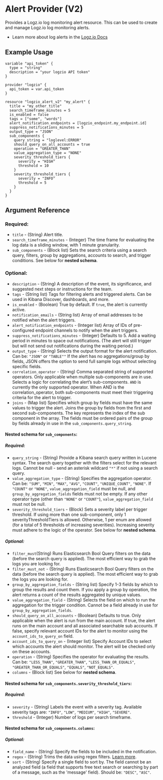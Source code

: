# Alert Provider (V2)

Provides a Logz.io log monitoring alert resource. This can be used to create and manage Logz.io log monitoring alerts.

* Learn more about log alerts in the [Logz.io Docs](https://docs.logz.io/user-guide/alerts/)

## Example Usage

```hcl
variable "api_token" {
  type = "string"
  description = "your logzio API token"
}

provider "logzio" {
  api_token = var.api_token
}

resource "logzio_alert_v2" "my_alert" {
  title = "my_other_title"
  search_timeframe_minutes = 5
  is_enabled = false
  tags = ["some", "words"]
  alert_notification_endpoints = [logzio_endpoint.my_endpoint.id]
  suppress_notifications_minutes = 5
  output_type = "JSON"
  sub_components {
    query_string = "loglevel:ERROR"
    should_query_on_all_accounts = true
    operation = "GREATER_THAN"
    value_aggregation_type = "NONE"
    severity_threshold_tiers {
      severity = "HIGH"
      threshold = 10
    }
    severity_threshold_tiers {
      severity = "INFO"
      threshold = 5
    }
  }
}

```

## Argument Reference

### Required:
* `title` - (String) Alert title.
* `search_timeframe_minutes` - (Integer) The time frame for evaluating the log data is a sliding window, with 1 minute granularity.
* `sub_components` - (Block list) Sets the search criteria using a search query, filters, group by aggregations, accounts to search, and trigger conditions. See below for **nested schema**.

### Optional: 
* `description` - (String) A description of the event, its significance, and suggested next steps or instructions for the team.
* `tags` - (String list) Tags for filtering alerts and triggered alerts. Can be used in Kibana Discover, dashboards, and more.
* `is_enabled` - (Boolean) True by default. If `true`, the alert is currently active.
* `notification_emails` - (String list) Array of email addresses to be notified when the alert triggers.
* `alert_notification_endpoints` - (Integer list) Array of IDs of pre-configured endpoint channels to notify when the alert triggers.
* `suppress_notifications_minutes` - (Integer) Defaults to 5. Add a waiting period in minutes to space out notifications. (The alert will still trigger but will not send out notifications during the waiting period.)
* `output_type` - (String) Selects the output format for the alert notification. Can be: `"JSON"` or `"TABLE""` If the alert has no aggregations/group by fields, JSON offers the option to send full sample logs without selecting specific fields.
* `correlation_operator` - (String) Comma separated string of supported operators. Only applicable when multiple sub-components are in use. Selects a logic for correlating the alert’s sub-components. `AND` is currently the only supported operator. When AND is the correlation_operator, both sub-components must meet their triggering criteria for the alert to trigger.
* `joins` - (Map list) Specifies which group by fields must have the same values to trigger the alert. Joins the group by fields from the first and second sub-components. The key represents the index of the sub component in the array. The fields must be ordered pairs of the group by fields already in use in the `sub_components.query_string`.

#### Nested schema for `sub_components`:

##### Required:
* `query_string` - (String) Provide a Kibana search query written in Lucene syntax. The search query together with the filters select for the relevant logs. Cannot be null - send an asterisk wildcard `"*"` if not using a search query.
* `value_aggregation_type` - (String) Specifies the aggregation operator. Can be: `"SUM"`, `"MIN"`, `"MAX"`, `"AVG"`, `"COUNT"`, `"UNIQUE_COUNT"`, `"NONE"`. If `"COUNT"` or `"NONE"`, `value_aggregation_field` must be null, and `group_by_aggregation_fields` fields must not be empty. If any other operator type (other than `"NONE"` or `"COUNT"`), `value_aggregation_field` must not be null.
* `severity_threshold_tiers` - (Block) Sets a severity label per trigger threshold. If using more than one sub-component, only 1 severityThresholdTiers is allowed. Otherwise, 1 per enum are allowed (for a total of 5 thresholds of increasing severities). Increasing severity must adhere to the logic of the operator. See  below for **nested schema**.

##### Optional:
* `filter_must`(String) Runs Elasticsearch Bool Query filters on the data (before the search query is applied). The most efficient way to grab the logs you are looking for.
* `filter_must_not` - (String) Runs Elasticsearch Bool Query filters on the data (before the search query is applied). The most efficient way to grab the logs you are looking for.
* `group_by_aggregation_fields` - (String list) Specify 1-3 fields by which to group the results and count them. If you apply a group by operation, the alert returns a count of the results aggregated by unique values.
* `value_aggregation_field` - (String) Selects the field on which to run the aggregation for the trigger condition. Cannot be a field already in use for `group_by_aggregation_fields`.
* `should_query_on_all_accounts` - (Boolean) Defaults to true. Only applicable when the alert is run from the main account. If true, the alert runs on the main account and all associated searchable sub accounts. If false, specify relevant account IDs for the alert to monitor using the `account_ids_to_query_on` field.
* `account_ids_to_query_on` - (Integer list) Specify Account IDs to select which accounts the alert should monitor. The alert will be checked only on these accounts.
* `operation` - (String) Specifies the operator for evaluating the results. Can be: `"LESS_THAN"`, `"GREATER_THAN"`, `"LESS_THAN_OR_EQUALS"`, `"GREATER_THAN_OR_EQUALS"`, `"EQUALS"`, `"NOT_EQUALS"`.
* `columns` - (Block list) See  below for **nested schema**.

#### Nested schema for `sub_components.severity_threshold_tiers`:

##### Required:
* `severity` - (String) Labels the event with a severity tag. Available severity tags are: `"INFO"`, `"LOW"`, `"MEDIUM"`, `"HIGH"`, `"SEVERE"`.
* `threshold` - (Integer) Number of logs per search timeframe.

#### Nested schema for `sub_components.columns`:

##### Optional:
* `field_name` - (String) Specify the fields to be included in the notification.
* `regex` - (String) Trims the data using regex filters. [Learn more](https://docs.logz.io/user-guide/alerts/regex-filters.html).
* `sort` - (String) Specify a single field to sort by. The field cannot be an analyzed field (a field that supports free text search or searching by part of a message, such as the 'message' field). Should be: `"DESC"`, `"ASC"`.